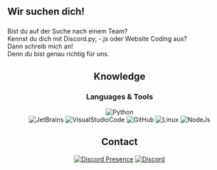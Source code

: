 <div align=center>

###

<h2 align="left">Wir suchen dich!</h2>

###

<p align="left">Bist du auf der Suche nach einem Team? <br>Kennst du dich mit Discord.py, -.js oder Website Coding aus?<br>Dann schreib mich an! <br>Denn du bist genau richtig für uns.</p>

###

## Knowledge


### Languages & Tools
![Python](https://img.shields.io/badge/-Python-3776AB.svg?logo=python&logoColor=white&longCache=true&style=for-the-badge)  
![JetBrains](https://img.shields.io/badge/-JetBrains%20IDEAs-000000.svg?logo=jetbrains&logoColor=white&longCache=true&style=for-the-badge)
![VisualStudioCode](https://img.shields.io/badge/-VS%20Code-000000.svg?logo=visualstudiocode&logoColor=007ACC&longCache=true&style=for-the-badge)
![GitHub](https://img.shields.io/badge/-GitHub-000000.svg?logo=github&logoColor=white&longCache=true&style=for-the-badge)
![Linux](https://img.shields.io/badge/Linux%20Server-FCC624.svg?style=for-the-badge&logo=linux&logoColor=black)
![NodeJs](https://img.shields.io/badge/NodeJS-339933.svg?style=for-the-badge&logo=nodedotjs&logoColor=white)


## Contact
[![Discord Presence](https://lanyard.cnrad.dev/api/:474804209381015553)](https://discord.com/users/:474804209381015553)
[![Discord](https://img.shields.io/badge/-Discord-5865F2.svg?logo=discord&logoColor=white&longCache=true&style=for-the-badge)](https://discordapp.com/users/474804209381015553)


</div>
